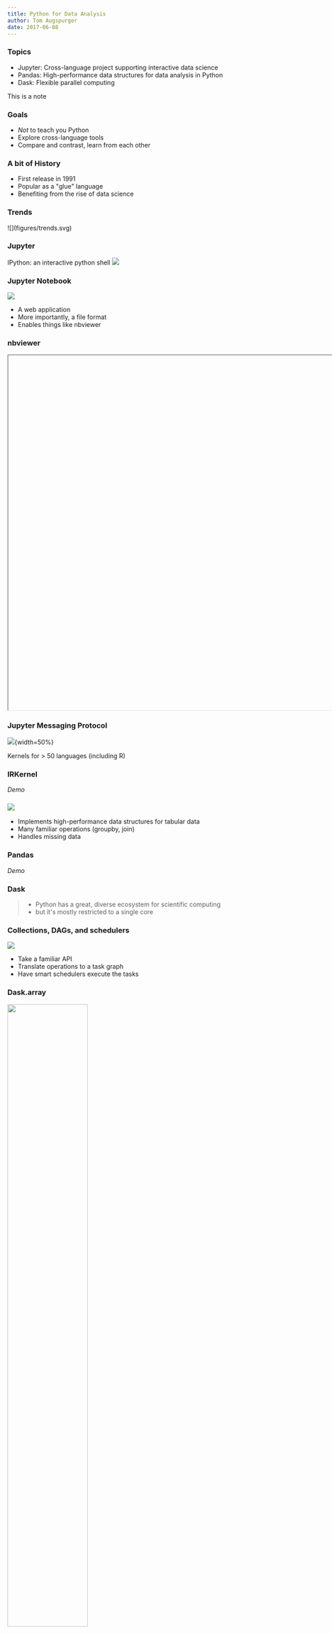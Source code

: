 ```yaml
---
title: Python for Data Analysis
author: Tom Augspurger
date: 2017-06-08
---
```


### Topics

- Jupyter: Cross-language project supporting interactive data science
- Pandas: High-performance data structures for data analysis in Python
- Dask: Flexible parallel computing

<aside class="notes">

This is a note

</aside>

### Goals

- *Not* to teach you Python
- Explore cross-language tools
- Compare and contrast, learn from each other

### A bit of History

- First release in 1991
- Popular as a "glue" language
- Benefiting from the rise of data science

### Trends

<section data-background-color="#fefefe">
  ![](figures/trends.svg)
</section>


### Jupyter

IPython: an interactive python shell
![](figures/ipython-6-screenshot.png)

### Jupyter Notebook

![](figures/jupyter-notebook-default.png)

- A web application
- More importantly, a file format
- Enables things like nbviewer

### nbviewer

<iframe data-src="http://nbviewer.jupyter.org/" width="800" height="800"></iframe>

### Jupyter Messaging Protocol

![](figures/frontend-kernel.png){width=50%}

Kernels for > 50 languages (including R)

### IRKernel

*Demo*

### ![](figures/pandas_logo.png)

- Implements high-performance data structures for tabular data
- Many familiar operations (groupby, join)
- Handles missing data

### Pandas

*Demo*

### Dask

> - Python has a great, diverse ecosystem for scientific computing
> - but it's mostly restricted to a single core

### Collections, DAGs, and schedulers

![](figures/collections-schedulers.png)

- Take a familiar API
- Translate operations to a task graph
- Have smart schedulers execute the tasks

### Dask.array

<img src="figures/dask-array.svg" width="60%">

    # NumPy code
    import numpy as np
    x = np.random.random((1000, 1000))
    u, s, v = np.linalg.svd(x.dot(x.T))
    
    # Dask.array code
    import dask.array as da
    x = da.random.random((100000, 100000), chunks=(1000, 1000))
    u, s, v = da.linalg.svd(x.dot(x.T))

### Dask.DataFrame

<img src="figures/dask-dataframe-inverted.svg" width="30%">

    import pandas as pd
    df = pd.read_csv('myfile.csv', parse_dates=['timestamp'])
    df.groupby(df.timestamp.dt.hour).value.mean()

    import dask.dataframe as dd
    df = dd.read_csv('hdfs://myfiles.*.csv', parse_dates=['timestamp'])
    df.groupby(df.timestamp.dt.hour).value.mean().compute()

### Fine Grained Python Code

    .

<hr>

    results = {}

    for a in A:
        for b in B:
            if a < b:
                results[a, b] = f(a, b)
            else:
                results[a, b] = g(a, b)

    .

### Fine Grained Python Code

    from dask import delayed, compute

<hr>

    results = {}

    for a in A:
        for b in B:
            if a < b:
                results[a, b] = delayed(f)(a, b)  # lazily construct graph
            else:
                results[a, b] = delayed(g)(a, b)  # without structure

    results = compute(results)  # trigger all computation
